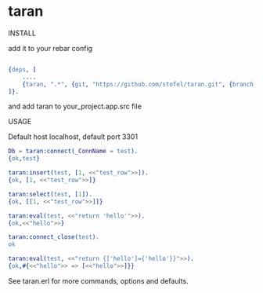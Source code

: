 # taran

INSTALL

add it to your rebar config

```erlang

{deps, [
    ....
    {taran, ".*", {git, "https://github.com/stofel/taran.git", {branch, "master"}}}
]}.
```

and add taran to your_project.app.src file

USAGE

Default host localhost, default port 3301

```erlang
Db = taran:connect(_ConnName = test).
{ok,test}

taran:insert(test, [1, <<"test_row">>]).
{ok, [1, <<"test_row">>]}

taran:select(test, [1]).
{ok, [[1, <<"test_row">>]]}

taran:eval(test, <<"return 'hello'">>).
{ok,<<"hello">>}

taran:connect_close(test).
ok

taran:eval(test, <<"return {['hello']={'hello'}}">>).
{ok,#{<<"hello">> => [<<"hello">>]}}
```

See taran.erl for more commands, options and defaults.
